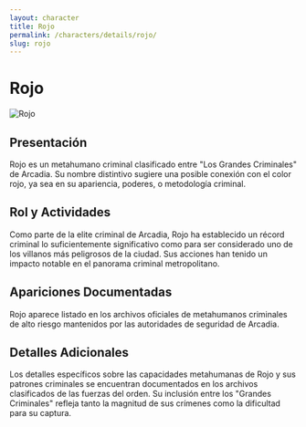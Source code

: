 ```yaml
---
layout: character
title: Rojo
permalink: /characters/details/rojo/
slug: rojo
---
```


# Rojo

<div class="character-photo">
  <img src="{{ site.baseurl }}/assets/img/characters/Rojo.png" alt="Rojo" />
</div>

## Presentación
Rojo es un metahumano criminal clasificado entre "Los Grandes Criminales" de Arcadia. Su nombre distintivo sugiere una posible conexión con el color rojo, ya sea en su apariencia, poderes, o metodología criminal.

## Rol y Actividades
Como parte de la elite criminal de Arcadia, Rojo ha establecido un récord criminal lo suficientemente significativo como para ser considerado uno de los villanos más peligrosos de la ciudad. Sus acciones han tenido un impacto notable en el panorama criminal metropolitano.

## Apariciones Documentadas
Rojo aparece listado en los archivos oficiales de metahumanos criminales de alto riesgo mantenidos por las autoridades de seguridad de Arcadia.

## Detalles Adicionales
Los detalles específicos sobre las capacidades metahumanas de Rojo y sus patrones criminales se encuentran documentados en los archivos clasificados de las fuerzas del orden. Su inclusión entre los "Grandes Criminales" refleja tanto la magnitud de sus crímenes como la dificultad para su captura.